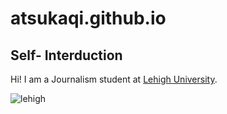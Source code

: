 # atsukaqi.github.io

## Self- Interduction

Hi! I am a Journalism student at [Lehigh University](https://www2.lehigh.edu/).

![lehigh](https://www2.lehigh.edu/sites/www2/files/2022-09/CUC_Aerial4_June2022.jpg)

